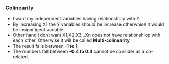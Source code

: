 ### Colinearity

* I want my independent variables having relationshiop with Y.
* By increasing X1 the Y variables should be increase otherwhise it would be insignifigent variable.
* Other hand i dont want X1,X2,X3,..Xn does not have relationshiop with each other. Otherwise it will be called **Multi-colinearity**
* The result falls between **-1 to 1**.
* The numbers fall between **-0.4 to 0.4** cannot be consider as a co-related.

